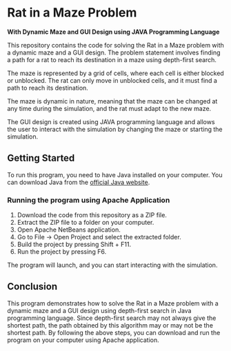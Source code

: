 # Rat in a Maze Problem 
**With Dynamic Maze and GUI Design using JAVA Programming Language**

This repository contains the code for solving the Rat in a Maze problem with a dynamic maze and a GUI design. The problem statement involves finding a path for a rat to reach its destination in a maze using depth-first search.

The maze is represented by a grid of cells, where each cell is either blocked or unblocked. The rat can only move in unblocked cells, and it must find a path to reach its destination.

The maze is dynamic in nature, meaning that the maze can be changed at any time during the simulation, and the rat must adapt to the new maze.

The GUI design is created using JAVA programming language and allows the user to interact with the simulation by changing the maze or starting the simulation.

## Getting Started

To run this program, you need to have Java installed on your computer. You can download Java from the [official Java website](https://www.oracle.com/java/technologies/downloads/).

### Running the program using Apache Application

1.  Download the code from this repository as a ZIP file.
2.  Extract the ZIP file to a folder on your computer.
3.  Open Apache NetBeans application.
4.  Go to File -> Open Project and select the extracted folder.
5.  Build the project by pressing Shift + F11.
6.  Run the project by pressing F6.

The program will launch, and you can start interacting with the simulation.

## Conclusion

This program demonstrates how to solve the Rat in a Maze problem with a dynamic maze and a GUI design using depth-first search in Java programming language. Since depth-first search may not always give the shortest path, the path obtained by this algorithm may or may not be the shortest path. By following the above steps, you can download and run the program on your computer using Apache application.
